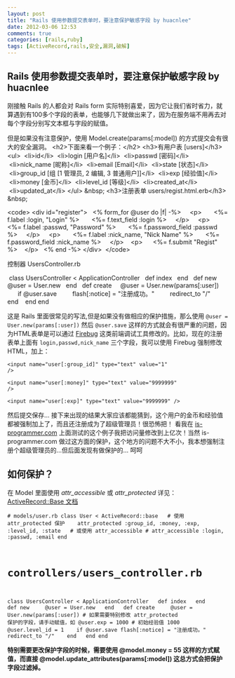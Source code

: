 ```yaml
---
layout: post
title: "Rails 使用参数提交表单时，要注意保护敏感字段 by huacnlee"
date: 2012-03-06 12:53
comments: true
categories: [rails,ruby]
tags: [ActiveRecord,rails,安全,漏洞,破解]
---
```

## Rails 使用参数提交表单时，要注意保护敏感字段 by huacnlee
刚接触 Rails 的人都会对 Rails form 实际特别喜爱，因为它让我们省时省力，就算遇到有100多个字段的表单，也能够几下就做出来了，因为在服务端不用再去对每个字段分别写文本框与字段的赋值。

但是如果没有注意保护，使用 Model.create(params[:model]) 的方式提交会有很大的安全漏洞。
&lt;h2&gt;下面来看一个例子：&lt;/h2&gt;
&lt;h3&gt;有用户表 [users]&lt;/h3&gt;
&lt;ul&gt;
 &lt;li&gt;id&lt;/li&gt;
 &lt;li&gt;login [用户名]&lt;/li&gt;
 &lt;li&gt;passwd [密码]&lt;/li&gt;
 &lt;li&gt;nick_name [昵称]&lt;/li&gt;
 &lt;li&gt;email [Email]&lt;/li&gt;
 &lt;li&gt;state [状态]&lt;/li&gt;
 &lt;li&gt;group_id [组 [1 管理员, 2 编辑, 3 普通用户]]&lt;/li&gt;
 &lt;li&gt;exp [经验值]&lt;/li&gt;
 &lt;li&gt;money [金币]&lt;/li&gt;
 &lt;li&gt;level_id [等级]&lt;/li&gt;
 &lt;li&gt;created_at&lt;/li&gt;
 &lt;li&gt;updated_at&lt;/li&gt;
&lt;/ul&gt;
&amp;nbsp;
&lt;h3&gt;注册表单 users/regist.html.erb&lt;/h3&gt;
&amp;nbsp;

&lt;code&gt;
&lt;div id="register"&gt;
  &lt;% form_for @user do |f| -%&gt;
    &lt;p&gt;
      &lt;%= f.label :login, "Login" %&gt;
      &lt;%= f.text_field :login %&gt;
    &lt;/p&gt;
    &lt;p&gt;
      &lt;%= f.label :passwd, "Password" %&gt;
      &lt;%= f.password_field :passwd %&gt;
    &lt;/p&gt;
    &lt;p&gt;
      &lt;%= f.label :nick_name, "Nick Name" %&gt;
      &lt;%= f.password_field :nick_name %&gt;
    &lt;/p&gt;
   &lt;p&gt;
     &lt;%= f.submit "Regist" %&gt;
   &lt;/p&gt;
  &lt;% end -%&gt;
&lt;/div&gt; 
&lt;/code&gt;

控制器 UsersController.rb

 class UsersController &lt; ApplicationController
  def index
  end
  def new
    @user = User.new
  end
  def create
    @user = User.new(params[:user])
      if @user.save
        flash[:notice] = "注册成功。"
        redirect_to "/"
      end
   end
end

这是 Rails 里面很常见的写法,但是如果没有做相应的保护措施，那么使用 <code>@user = User.new(params[:user])</code> 然后 <code>@user.save</code> 这样的方式就会有很严重的问题，因为HTML表单是可以通过 <a href="http://www.getfirebug.com/">Firebug</a> 这类前端调试工具修改的。比如，现在的注册表单上面有 <code>login,passwd,nick_name</code> 三个字段，我可以使用 Firebug 强制修改HTML，加上：

<code>&lt;input name="user[:group_id]" type="text" value="1" /&gt;</code>

<code>&lt;input name="user[:money]" type="text" value="9999999" /&gt;</code>

<code>&lt;input name="user[:exp]" type="text" value="9999999" /&gt; </code>

然后提交保存… 接下来出现的结果大家应该都能猜到，这个用户的金币和经验值都被强制加上了，而且还注册成为了超级管理员！很恐怖把！ 看我在 <a href="http://pasite.is-programmer.com/posts/15200.html">is-programmer.com</a> 上面测试的这个例子我把访问量修改到上亿次！当然 is-programmer.com 做过这方面的保护，这个地方的问题不大不小，我本想强制注册个超级管理员的…但后面发现有做保护的… 呵呵
<h2>如何保护？</h2>
在 Model 里面使用 <em>attr_accessible</em> 或 <em>attr_protected</em> 详见：<a href="http://api.rubyonrails.org/classes/ActiveRecord/Base.html#M002280">ActiveRecord::Base 文档</a>

<code># models/user.rb class
User &lt; ActiveRecord::base
  # 使用 attr_protected 保护
   attr_protected :group_id, :money, :exp, :level_id, :state   # 或使用 attr_accessible # attr_accessible :login, :passwd, :email
end
# controllers/users_controller.rb
class UsersController &lt; ApplicationController
  def index
  end
  def new
    @user = User.new
  end
  def create
    @user = User.new(params[:user]) # 如果需要特别修改 attr_protected 保护的字段，请手动赋值，如 @user.exp = 1000 # 初始经验值 1000
   @user.level_id = 1
   if @user.save flash[:notice] = "注册成功。"
     redirect_to "/"
   end
  end
end </code>

<strong>特别需要更改保护字段的时候，需要使用 @model.money = 55 这样的方式赋值，而直接 @model.update_attributes(params[:model]) 这总方式会把保护字段过滤掉。</strong>
